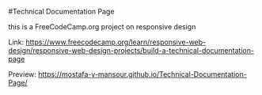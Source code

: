 #Technical Documentation Page

this is a FreeCodeCamp.org project on responsive design

Link: https://www.freecodecamp.org/learn/responsive-web-design/responsive-web-design-projects/build-a-technical-documentation-page

Preview: https://mostafa-y-mansour.github.io/Technical-Documentation-Page/
